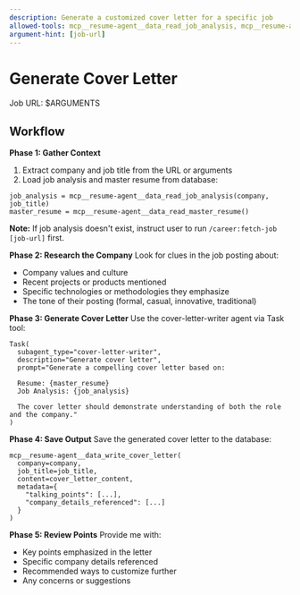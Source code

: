 ```yaml
---
description: Generate a customized cover letter for a specific job
allowed-tools: mcp__resume-agent__data_read_job_analysis, mcp__resume-agent__data_read_master_resume, mcp__resume-agent__data_write_cover_letter, Task
argument-hint: [job-url]
---
```


# Generate Cover Letter

Job URL: $ARGUMENTS

## Workflow

**Phase 1: Gather Context**
1. Extract company and job title from the URL or arguments
2. Load job analysis and master resume from database:
```
job_analysis = mcp__resume-agent__data_read_job_analysis(company, job_title)
master_resume = mcp__resume-agent__data_read_master_resume()
```

**Note:** If job analysis doesn't exist, instruct user to run `/career:fetch-job [job-url]` first.

**Phase 2: Research the Company**
Look for clues in the job posting about:
- Company values and culture
- Recent projects or products mentioned
- Specific technologies or methodologies they emphasize
- The tone of their posting (formal, casual, innovative, traditional)

**Phase 3: Generate Cover Letter**
Use the cover-letter-writer agent via Task tool:
```
Task(
  subagent_type="cover-letter-writer",
  description="Generate cover letter",
  prompt="Generate a compelling cover letter based on:

  Resume: {master_resume}
  Job Analysis: {job_analysis}

  The cover letter should demonstrate understanding of both the role and the company."
)
```

**Phase 4: Save Output**
Save the generated cover letter to the database:
```
mcp__resume-agent__data_write_cover_letter(
  company=company,
  job_title=job_title,
  content=cover_letter_content,
  metadata={
    "talking_points": [...],
    "company_details_referenced": [...]
  }
)
```

**Phase 5: Review Points**
Provide me with:
- Key points emphasized in the letter
- Specific company details referenced
- Recommended ways to customize further
- Any concerns or suggestions